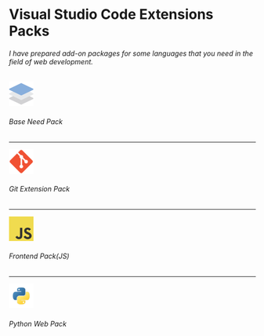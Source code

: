 # Visual Studio Code Extensions Packs

###### _I have prepared add-on packages for some languages ​​that you need in the field of web development._


[<img width="50" margin="50" src="base-need-pack/image/base.png" float="left" />][base-need-pack]
###### Base Need Pack
---

[<img width="50" margin="50" src="git-pack/image/git.png" />][git]
 ###### Git Extension Pack
---

[<img width="50" margin="50" src="javascript/image/js.png" />][javascript]
###### Frontend Pack(JS)
---

[<img width="50" margin="50" src="python/image/python.png" />][python]
###### Python Web Pack

[base-need-pack]: https://marketplace.visualstudio.com/items?itemName=bcakyz.base-need-pack
[git]: https://marketplace.visualstudio.com/items?itemName=bcakyz.git-pack
[javascript]: https://marketplace.visualstudio.com/items?itemName=bcakyz.frontend-pack-js
[python]: https://marketplace.visualstudio.com/items?itemName=bcakyz.python-web-pack